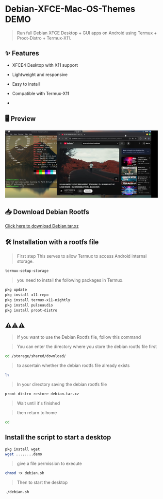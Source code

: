 # Debian-XFCE-Mac-OS-Themes DEMO

> Run full Debian XFCE Desktop + GUI apps on Android using Termux + Proot-Distro + Termux-X11.

## ✨ Features
- XFCE4 Desktop with X11 support
- Lightweight and responsive
- Easy to install
- Compatible with Termux-X11

- 
## 🖥️ Preview

![preview](pic.jpg)


## 📥 Download Debian Rootfs

[Click here to download Debian.tar.xz](https://example.com/debian.tar.xz)






## 🛠️ Installation with a rootfs file

> First step
This serves to allow Termux to access Android internal storage.
```bash
termux-setup-storage
```


> you need to install the following packages in Termux.

```bash
pkg update
pkg install x11-repo
pkg install termux-x11-nightly
pkg install pulseaudio
pkg install proot-distro
```
## ⚠️⚠️⚠️

> If you want to use the Debian Rootfs file, follow this command

> You can enter the directory where you store the debian rootfs file first

```bash
cd /storage/shared/download/
```

> to ascertain whether the debian rootfs file already exists

```bash
ls
```

> In your directory saving the debian rootfs file

```bash
proot-distro restore debian.tar.xz
```

> Wait until it's finished

> then return to home

```bash
cd
```
## Install the script to start a desktop

```bash
pkg install wget
wget ........demo
```

> give a file permission to execute

```bash
chmod +x debian.sh
```
> Then to start the desktop

```bash
./debian.sh
```

